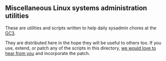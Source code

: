 Miscellaneous Linux systems administration utilities
----------------------------------------------------

These are utilities and scripts written to help daily sysadmin chores
at the [GC3](http://www.gc3.uzh.ch).  

They are distributed here in the hope they will be useful to others
too.  If you use, extend, or patch any of the scripts in this
directory, [we would love to hear from you](mailto:sysadmin@gc3.lists.uzh.ch) 
and incorporate the patch.
